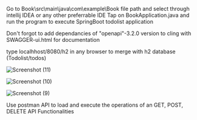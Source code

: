Go to Book\src\main\java\com\example\Book file path and select through intellij IDEA or any other preferrable IDE 
Tap on BookApplication.java and run the program to execute SpringBoot todolist application

Don't forgot to add dependancies of "openapi"-3.2.0 version to cling with SWAGGER-ui.html for documentation

type localhhost/8080/h2 in any browser to merge with h2 database (Todolist/todos)

![Screenshot (11)](https://github.com/user-attachments/assets/a2c20d4a-ffd8-414e-a0f5-937534a7aa53)

![Screenshot (10)](https://github.com/user-attachments/assets/3b5ae3e7-e269-4f2c-9bfe-e4f285a2f6f2)

![Screenshot (9)](https://github.com/user-attachments/assets/2f264127-14a2-46ac-ae70-6ee1e8f89f74)

Use postman API  to load and execute the operations of an GET, POST, DELETE API Functionalities
